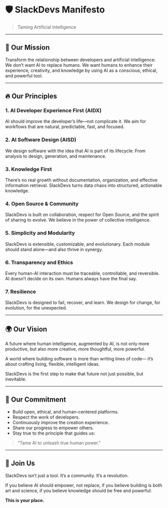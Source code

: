 # 🛡️ SlackDevs Manifesto

> Taming Artificial Intelligence

---

## 🎯 Our Mission

Transform the relationship between developers and artificial intelligence:
We don’t want AI to replace humans.
We want humans to enhance their experience, creativity, and knowledge by using AI as a conscious, ethical, and powerful tool.

---

## 🔥 Our Principles

### 1. **AI Developer Experience First (AIDX)**

AI should improve the developer’s life—not complicate it.
We aim for workflows that are natural, predictable, fast, and focused.

### 2. **AI Software Design (AISD)**

We design software with the idea that AI is part of its lifecycle:
From analysis to design, generation, and maintenance.

### 3. **Knowledge First**

There’s no real growth without documentation, organization, and effective information retrieval.
SlackDevs turns data chaos into structured, actionable knowledge.

### 4. **Open Source & Community**

SlackDevs is built on collaboration, respect for Open Source, and the spirit of sharing to evolve.
We believe in the power of collective intelligence.

### 5. **Simplicity and Modularity**

SlackDevs is extensible, customizable, and evolutionary.
Each module should stand alone—and also thrive in synergy.

### 6. **Transparency and Ethics**

Every human-AI interaction must be traceable, controllable, and reversible.
AI doesn’t decide on its own.
Humans always have the final say.

### 7. **Resilience**

SlackDevs is designed to fail, recover, and learn.
We design for change, for evolution, for the unexpected.

---

## 🌍 Our Vision

A future where human intelligence, augmented by AI,
is not only more productive,
but also more creative, more thoughtful, more powerful.

A world where building software is more than writing lines of code—
it’s about crafting living, flexible, intelligent ideas.

SlackDevs is the first step to make that future not just possible,
but inevitable.

---

## 🚀 Our Commitment

* Build open, ethical, and human-centered platforms.
* Respect the work of developers.
* Continuously improve the creation experience.
* Share our progress to empower others.
* Stay true to the principle that guides us:

> "Tame AI to unleash true human power."

---

## 🤝 Join Us

SlackDevs isn’t just a tool.
It’s a community.
It’s a revolution.

If you believe AI should empower, not replace,
if you believe building is both art and science,
if you believe knowledge should be free and powerful:

**This is your place.**
